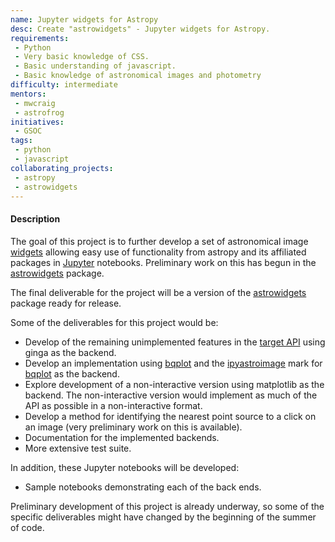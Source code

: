 ```yaml
---
name: Jupyter widgets for Astropy
desc: Create "astrowidgets" - Jupyter widgets for Astropy.
requirements:
 - Python
 - Very basic knowledge of CSS.
 - Basic understanding of javascript.
 - Basic knowledge of astronomical images and photometry
difficulty: intermediate
mentors:
 - mwcraig
 - astrofrog
initiatives:
 - GSOC
tags:
 - python
 - javascript
collaborating_projects:
 - astropy
 - astrowidgets
---
```


#### Description

The goal of this project is to further develop a set of astronomical image [widgets](https://github.com/ipython/ipywidgets) allowing easy use of functionality from astropy and its affiliated packages in [Jupyter](http://jupyter.org/) notebooks. Preliminary work on this has begun in the [astrowidgets](https://github.com/astropy/astrowidgets) package.

The final deliverable for the project will be a version of the [astrowidgets](https://github.com/astropy/astrowidgets) package ready for release.

Some of the deliverables for this project would be:

+ Develop of the remaining unimplemented features in the
  [target API](https://github.com/eteq/nb-astroimage-api) using ginga as the backend.
+ Develop an implementation using [bqplot](https://github.com/bloomberg/bqplot) and
  the [ipyastroimage](https://github.com/glue-viz/ipyastroimage) mark for
  [bqplot](https://github.com/bloomberg/bqplot) as the backend.
+ Explore development of a non-interactive version using matplotlib as the backend.
  The non-interactive version would implement as much of the API as possible in a
  non-interactive format.
+ Develop a method for identifying the nearest point source to a click on an image
  (very preliminary work on this is available).
+ Documentation for the implemented backends.
+ More extensive test suite.

In addition, these Jupyter notebooks will be developed:

+ Sample notebooks demonstrating each of the back ends.

Preliminary development of this project is already underway, so some of the specific deliverables might have changed by the beginning of the summer of code.

